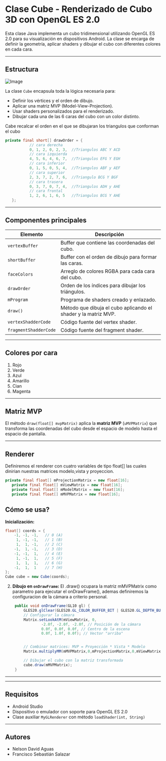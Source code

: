 # Clase Cube - Renderizado de Cubo 3D con OpenGL ES 2.0

Esta clase Java implementa un cubo tridimensional utilizando OpenGL ES 2.0 para su visualización en dispositivos Android. La clase se encarga de definir la geometría, aplicar shaders y dibujar el cubo con diferentes colores en cada cara.

---

## Estructura

![Image](https://github.com/user-attachments/assets/7a93af7f-9ebd-4504-96bb-aa386bb1ab13)

La clase `Cube` encapsula toda la lógica necesaria para:
- Definir los vértices y el orden de dibujo.
- Aplicar una matriz MVP (Model-View-Projection).
- Usar shaders personalizados para el renderizado.
- Dibujar cada una de las 6 caras del cubo con un color distinto.

Cabe recalcar el orden en el que se dibujaran los triangulos que conforman el cubo
 ```java
private final short[] drawOrder = {
            // cara derecha
            0, 1, 2, 0, 2, 3,  //Triangulos ABC Y ACD
            // cara izquierda
            4, 5, 6, 4, 6, 7,  //Triangulos EFG Y EGH
            // cara inferior
            0, 1, 5, 0, 5, 4,  //Triangulos ABF y AEF
            // cara superior
            2, 3, 7, 2, 7, 6,  //Triangulo BCG Y BGF
            // cara trasera
            0, 3, 7, 0, 7, 4,  //Triangulos ADH y AHE
            // cara frontal
            1, 2, 6, 1, 6, 5   //Triangulos BCG Y AHE
    };  
```


---


## Componentes principales

| Elemento                  | Descripción |
|---------------------------|-------------|
| `vertexBuffer`            | Buffer que contiene las coordenadas del cubo. |
| `shortBuffer`             | Buffer con el orden de dibujo para formar las caras. |
| `faceColors`              | Arreglo de colores RGBA para cada cara del cubo. |
| `drawOrder`               | Orden de los índices para dibujar los triángulos. |
| `mProgram`                | Programa de shaders creado y enlazado. |
| `draw()`                  | Método que dibuja el cubo aplicando el shader y la matriz MVP. |
| `vertexShadderCode`       | Código fuente del vertex shader. |
| `fragmentShadderCode`     | Código fuente del fragment shader. |

---

## Colores por cara

1. Rojo
2. Verde
3. Azul
4. Amarillo
5. Cian
6. Magenta

---

## Matriz MVP

El método `draw(float[] mvpMatrix)` aplica la **matriz MVP** (`uMVPMatrix`) que transforma las coordenadas del cubo desde el espacio de modelo hasta el espacio de pantalla.

---
## Renderer
Definiremos el renderer con cuatro variables de tipo float[] las cuales dinirian nuestras matrices modelo,vista y proyeccion.
 ```java
private final float[] mProjectionMatrix = new float[16];
    private final float[] mViewMatrix = new float[16];
    private final float[] mModelMatrix = new float[16];
    private final float[] mMVPMatrix = new float[16];   
```
##  Cómo se usa?

**Inicialización:**
   ```java
   float[] coords = {
       -1, -1, -1,   // 0 (A)
        1, -1, -1,   // 1 (B)
        1,  1, -1,   // 2 (C)
       -1,  1, -1,   // 3 (D)
       -1, -1,  1,   // 4 (E)
        1, -1,  1,   // 5 (F)
        1,  1,  1,   // 6 (G)
       -1,  1,  1    // 7 (H)
   };
   Cube cube = new Cube(coords);
   ```

2. **Dibujo en `onDrawFrame`:**
   El .draw() ocupara la matriz mMVPMatrix como parametro para ejecutar el onDrawFrame(), ademas definiremos la configuracion de la cámara a criterio personal.
   ```java
    public void onDrawFrame(GL10 gl) {
        GLES20.glClear(GLES20.GL_COLOR_BUFFER_BIT | GLES20.GL_DEPTH_BUFFER_BIT);
        // Configurar la cámara
        Matrix.setLookAtM(mViewMatrix, 0,
                -2.0f, -2.0f, -2.0f, // Posición de la cámara
                0.0f, 0.0f, 0.0f, // Centro de la escena
                0.0f, 1.0f, 0.0f); // Vector "arriba"


        // Combinar matrices: MVP = Proyección * Vista * Modelo
        Matrix.multiplyMM(mMVPMatrix,0,mProjectionMatrix,0,mViewMatrix,0);

        // Dibujar el cubo con la matriz transformada
        cube.draw(mMVPMatrix);
    }
   ```

---



---


##  Requisitos

- Android Studio
- Dispositivo o emulador con soporte para OpenGL ES 2.0
- Clase auxiliar `MyGLRenderer` con método `loadShader(int, String)`

---

## Autores

- Nelson David Aguas
- Francisco Sebastián Salazar
